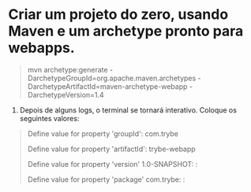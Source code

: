 # Criar um projeto do zero, usando Maven e um archetype pronto para webapps.

> mvn archetype:generate -DarchetypeGroupId=org.apache.maven.archetypes
> -DarchetypeArtifactId=maven-archetype-webapp -DarchetypeVersion=1.4
>

1. Depois de alguns logs, o terminal se tornará interativo. Coloque os 
seguintes valores:


> Define value for property 'groupId': com.trybe
> 
> Define value for property 'artifactId': trybe-webapp
> 
> Define value for property 'version' 1.0-SNAPSHOT: :
> 
> Define value for property 'package' com.trybe: :

